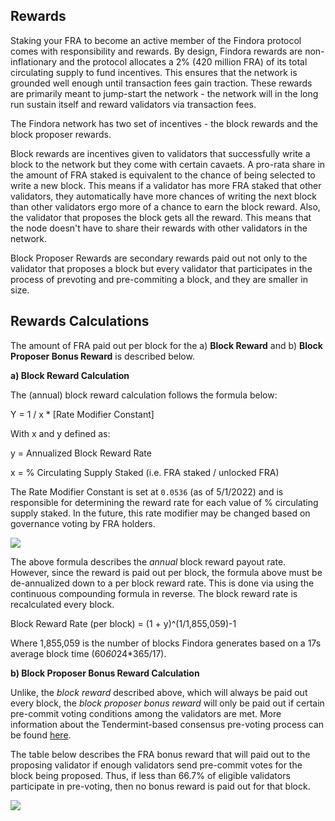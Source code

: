 ## Rewards

Staking your FRA to become an active member of the Findora protocol comes with responsibility and rewards. By design, Findora rewards are non-inflationary and the protocol allocates a 2% (420 million FRA) of its total circulating supply to fund incentives. This ensures that the network is grounded well enough until transaction fees gain traction. These rewards are primarily meant to jump-start the network - the network will in the long run sustain itself and reward validators via transaction fees.


The Findora network has two set of incentives - the block rewards and the block proposer rewards.

Block rewards are incentives given to validators that successfully write a block to the network but they come with certain cavaets. A pro-rata share in the amount of FRA staked is equivalent to the chance of being selected to write a new block. This means if a validator has more FRA staked that other validators, they automatically have more chances of writing the next block than other validators ergo more of a chance to earn the block reward. Also, the validator that proposes the block gets all the reward. This means that the node doesn't have to share their rewards with other validators in the network.

Block Proposer Rewards are secondary rewards paid out not only to the validator that proposes a block but every validator that participates in the process of prevoting and pre-commiting a block, and they are smaller in size.

## Rewards Calculations

The amount of FRA paid out per block for the a) **Block Reward** and b) **Block Proposer Bonus Reward** is described below.

**a) Block Reward Calculation**

The (annual) block reward calculation follows the formula below:

Y = 1 / x * [Rate Modifier Constant]


With x and y defined as:

y = Annualized Block Reward Rate

x = % Circulating Supply Staked (i.e. FRA staked / unlocked FRA)

The Rate Modifier Constant is set at `0.0536` (as of 5/1/2022) and is responsible for determining the reward rate for each value of % circulating supply staked. In the future, this rate modifier may be changed based on governance voting by FRA holders.

![](https://i.imgur.com/VHiFR0J.png)

The above formula describes the *annual* block reward payout rate. However, since the reward is paid out per block, the formula above must be de-annualized down to a per block reward rate. This is done via using the continuous compounding formula in reverse. The block reward rate is recalculated every block.

Block Reward Rate (per block) = (1 + y)^(1/1,855,059)-1

Where 1,855,059 is the number of blocks Findora generates based on a 17s average block time (60*60*24*365/17).

**b) Block Proposer Bonus Reward Calculation**

Unlike, the *block reward* described above, which will always be paid out every block, the *block proposer bonus reward* will only be paid out if certain pre-commit voting conditions among the validators are met. More information about the Tendermint-based consensus pre-voting process can be found [here](https://docs.tendermint.com/master/spec/consensus/).

The table below describes the FRA bonus reward that will paid out to the proposing validator if enough validators send pre-commit votes for the block being proposed. Thus, if less than 66.7% of eligible validators participate in pre-voting, then no bonus reward is paid out for that block.

![](https://i.imgur.com/ik5xJp3.png)